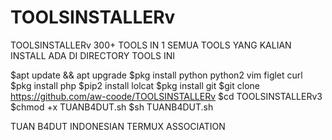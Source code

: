 # TOOLSINSTALLERv

TOOLSINSTALLERv
300+ TOOLS IN 1 SEMUA TOOLS YANG KALIAN INSTALL ADA DI DIRECTORY TOOLS INI

$apt update && apt upgrade 
$pkg install python python2 vim figlet curl 
$pkg install php 
$pip2 install lolcat 
$pkg install git 
$git clone https://github.com/aw-coode/TOOLSINSTALLERv
$cd TOOLSINSTALLERv3 
$chmod +x TUANB4DUT.sh $sh TUANB4DUT.sh

TUAN B4DUT INDONESIAN TERMUX ASSOCIATION

